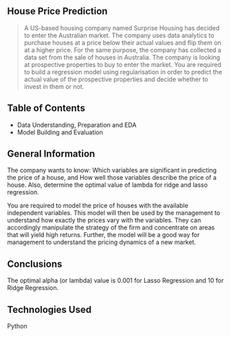 ## House Price Prediction
> A US-based housing company named Surprise Housing has decided to enter the Australian market. The company uses data analytics to purchase houses at a price below their actual values and flip them on at a higher price. For the same purpose, the company has collected a data set from the sale of houses in Australia. The company is looking at prospective properties to buy to enter the market. You are required to build a regression model using regularisation in order to predict the actual value of the prospective properties and decide whether to invest in them or not.


## Table of Contents
* Data Understanding, Preparation and EDA
* Model Building and Evaluation


## General Information

The company wants to know:
Which variables are significant in predicting the price of a house, and
How well those variables describe the price of a house.
Also, determine the optimal value of lambda for ridge and lasso regression.

You are required to model the price of houses with the available independent variables. This model will then be used by the management to understand how exactly the prices vary with the variables. They can accordingly manipulate the strategy of the firm and concentrate on areas that will yield high returns. Further, the model will be a good way for management to understand the pricing dynamics of a new market.


## Conclusions

The optimal alpha (or lambda) value is 0.001 for Lasso Regression and 10 for Ridge Regression.


## Technologies Used
Python







